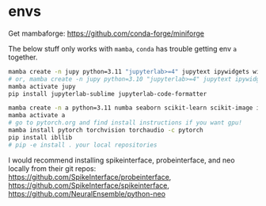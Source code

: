 # envs

Get mambaforge: https://github.com/conda-forge/miniforge

The below stuff only works with `mamba`, `conda` has trouble getting env `a` together.

```bash
mamba create -n jupy python=3.11 "jupyterlab>=4" jupytext ipywidgets widgetsnbextension nodejs nb_conda_kernels python-lsp-server black pyright jupyterlab-lsp ipympl
# or, mamba create -n jupy python=3.10 "jupyterlab>=4" jupytext ipywidgets widgetsnbextension nodejs nb_conda_kernels black 
mamba activate jupy
pip install jupyterlab-sublime jupyterlab-code-formatter
```

```bash
mamba create -n a python=3.11 numba seaborn scikit-learn scikit-image ipywidgets h5py colorcet tqdm joblib hdbscan cython matplotlib-venn pyfftw
mamba activate a
# go to pytorch.org and find install instructions if you want gpu!
mamba install pytorch torchvision torchaudio -c pytorch
pip install ibllib
# pip -e install . your local repositories
```

I would recommend installing spikeinterface, probeinterface, and neo locally from their git repos: https://github.com/SpikeInterface/probeinterface, https://github.com/SpikeInterface/spikeinterface, https://github.com/NeuralEnsemble/python-neo
